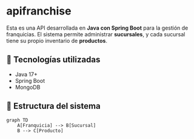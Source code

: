 # apifranchise
Esta es una API desarrollada en **Java con Spring Boot** para la gestión de franquicias. El sistema permite administrar **sucursales**, y cada sucursal tiene su propio inventario de **productos**.

## 🚀 Tecnologías utilizadas

- Java 17+
- Spring Boot
- MongoDB

## 🧱 Estructura del sistema

```mermaid
graph TD
    A[Franquicia] --> B[Sucursal]
    B --> C[Producto]
